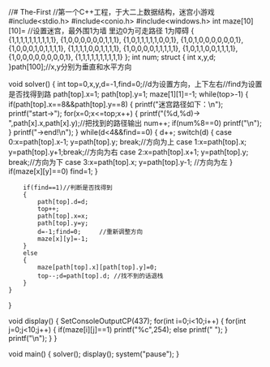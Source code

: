 //# The-First
//第一个C++工程，于大二上数据结构，迷宫小游戏
#include<stdio.h>
#include<conio.h>
#include<windows.h>
int maze[10][10]= //设置迷宫，最外围1为墙 里边0为可走路径 1为障碍
{    
    {1,1,1,1,1,1,1,1,1,1},
    {1,0,0,0,0,0,0,1,1,1},
    {1,0,1,1,1,1,1,0,0,1},
    {1,0,1,0,0,0,0,0,0,1},
    {1,0,0,0,1,0,1,1,1,1},
    {1,1,1,1,0,0,1,1,1,1},
    {1,0,0,0,0,1,1,1,1,1},
    {1,0,1,1,0,0,1,1,1,1},
    {1,0,0,0,0,0,0,0,0,1},
    {1,1,1,1,1,1,1,1,1,1}
};
int num;
struct
{
    int x,y,d;
}path[100];//x,y分别为垂直和水平方向
 
void solver()
{
    int top=0,x,y,d=-1,find=0;//d为设置方向，上下左右//find为设置是否找得到路
    path[top].x=1;
    path[top].y=1;
    maze[1][1]=-1;
    while(top>-1)
	{
        if(path[top].x==8&&path[top].y==8) 
        {
            printf("迷宫路径如下：\n");
            printf("start->");
            for(x=0;x<=top;x++)
            {
				printf("(%d,%d)-> ",path[x].x,path[x].y);//把找到的路径输出
                num++;
                if(num%8==0)
                    printf("\n");
            } 
            printf("->end!\n");
        }
        while(d<4&&find==0)
		{
            d++;
            switch(d)
			{
            case 0:x=path[top].x-1; y=path[top].y;  break;//方向为上
            case 1:x=path[top].x;   y=path[top].y+1;break;//方向为右
            case 2:x=path[top].x+1; y=path[top].y;  break;//方向为下
            case 3:x=path[top].x;   y=path[top].y-1;      //方向为左
			}
            if(maze[x][y]==0)
                find=1;
        }
         
        if(find==1)//判断是否找得到
		{     
            path[top].d=d;
            top++;
            path[top].x=x;
            path[top].y=y;
            d=-1;find=0;     //重新调整方向
            maze[x][y]=-1;
		}
        else
		{
            maze[path[top].x][path[top].y]=0;
            top--;d=path[top].d; //找不到的话退栈
        }
    }
}

void display()
{
	SetConsoleOutputCP(437);
	for(int i=0;i<10;i++)
	{
		for(int j=0;j<10;j++)
		{
			if(maze[i][j]==1)
				printf("%c",254);
			else
				printf("  ");
		}
	printf("\n");
	}
}

void main()
{
    solver();
	display();
	system("pause");
}
